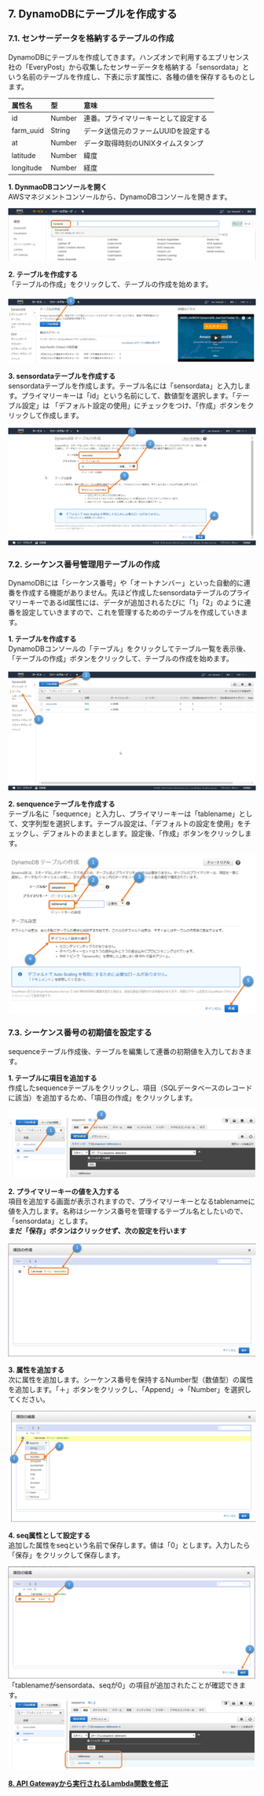 ## 7. DynamoDBにテーブルを作成する  

### 7.1. センサーデータを格納するテーブルの作成  
DynamoDBにテーブルを作成してきます。ハンズオンで利用するエブリセンス社の「EveryPost」から収集したセンサーデータを格納する「sensordata」という名前のテーブルを作成し、下表に示す属性に、各種の値を保存するものとします。  

| 属性名      | 型         | 意味       |
|:-----------|:-----------|:-----------|
| id         | Number     | 連番。プライマリーキーとして設定する         |
| farm_uuid  | String     | データ送信元のファームUUIDを設定する       |
| at         | Number     | データ取得時刻のUNIXタイムスタンプ         |
| latitude   | Number     | 緯度           |
| longitude  | Number     | 経度       |  
  
**1. DynmaoDBコンソールを開く**  
AWSマネジメントコンソールから、DynamoDBコンソールを開きます。  
  
![図7.1-1](https://github.com/mimopa/jdmc-aws-handson/blob/master/docs/img/7-Dynamo-1.png)  
  
**2. テーブルを作成する**  
「テーブルの作成」をクリックして、テーブルの作成を始めます。  
  
![図7.1-2](https://github.com/mimopa/jdmc-aws-handson/blob/master/docs/img/7-Dynamo-2.png)  
  
**3. sensordataテーブルを作成する**  
sensordataテーブルを作成します。テーブル名には「sensordata」と入力します。プライマリーキーは「id」という名前にして、数値型を選択します。「テーブル設定」は
「デフォルト設定の使用」にチェックをつけ、「作成」ボタンをクリックして作成します。  
  
![図7.1-3](https://github.com/mimopa/jdmc-aws-handson/blob/master/docs/img/7-Dynamo-3.png)  
  
### 7.2. シーケンス番号管理用テーブルの作成  
DynamoDBには「シーケンス番号」や「オートナンバー」といった自動的に連番を作成する機能がありません。先ほど作成したsensordataテーブルのプライマリーキーであるid属性には、データが追加されるたびに「1」「2」のように連番を設定していきますので、これを管理するためのテーブルを作成していきます。  

**1. テーブルを作成する**  
  DynamoDBコンソールの「テーブル」をクリックしてテーブル一覧を表示後、「テーブルの作成」ボタンをクリックして、テーブルの作成を始めます。  
  
![図7.2-1](https://github.com/mimopa/jdmc-aws-handson/blob/master/docs/img/7-Dynamo-4.png)  
  
**2. senquenceテーブルを作成する**  
テーブル名に「sequence」と入力し、プライマリーキーは「tablename」として、文字列型を選択します。テーブル設定は、「デフォルトの設定を使用」をチェックし、デフォルトのままとします。設定後、「作成」ボタンをクリックします。  
  
![図7.2-2](https://github.com/mimopa/jdmc-aws-handson/blob/master/docs/img/7-Dynamo-5.png)  
  
### 7.3. シーケンス番号の初期値を設定する  
sequenceテーブル作成後、テーブルを編集して連番の初期値を入力しておきます。  

**1. テーブルに項目を追加する**  
作成したsequenceテーブルをクリックし、項目（SQLデータベースのレコードに該当）を追加するため、「項目の作成」をクリックします。  
  
![図7.3-1](https://github.com/mimopa/jdmc-aws-handson/blob/master/docs/img/7-Dynamo-6.png)  
  
**2. プライマリーキーの値を入力する**  
項目を追加する画面が表示されますので、プライマリーキーとなるtablenameに値を入力します。名称はシーケンス番号を管理するテーブル名としたいので、「sensordata」とします。  
**まだ「保存」ボタンはクリックせず、次の設定を行います**  
  
![図7.3-2](https://github.com/mimopa/jdmc-aws-handson/blob/master/docs/img/7-Dynamo-7.png)  
  
**3. 属性を追加する**  
次に属性を追加します。シーケンス番号を保持するNumber型（数値型）の属性を追加します。「＋」ボタンをクリックし、「Append」→「Number」を選択してください。  
  
![図7.3-3](https://github.com/mimopa/jdmc-aws-handson/blob/master/docs/img/7-Dynamo-8.png)  
  
**4. seq属性として設定する**  
追加した属性をseqという名前で保存します。値は「0」とします。入力したら「保存」をクリックして保存します。  
  
![図7.3-4](https://github.com/mimopa/jdmc-aws-handson/blob/master/docs/img/7-Dynamo-9.png)  
「tablenameがsensordata、seqが0」の項目が追加されたことが確認できます。   
![図7.3-5](https://github.com/mimopa/jdmc-aws-handson/blob/master/docs/img/7-Dynamo-10.png)  
   
**[8. API Gatewayから実行されるLambda関数を修正](https://github.com/mimopa/jdmc-aws-handson/blob/master/docs/08.md#8-api-gateway%E3%81%8B%E3%82%89%E5%AE%9F%E8%A1%8C%E3%81%95%E3%82%8C%E3%82%8Blambda%E9%96%A2%E6%95%B0%E3%82%92%E4%BF%AE%E6%AD%A3)**  